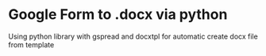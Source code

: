 # Google Form to .docx via python
Using python library with gspread and docxtpl for automatic create docx file
from template
